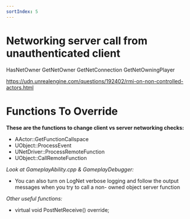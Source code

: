 ```yaml
---
sortIndex: 5
---
```


# Networking server call from unauthenticated client

HasNetOwner
GetNetOwner
GetNetConnection
GetNetOwningPlayer

<https://udn.unrealengine.com/questions/192402/rmi-on-non-controlled-actors.html>

# Functions To Override

**These are the functions to change client vs server networking checks:**
- AActor::GetFunctionCallspace
- UObject::ProcessEvent
- UNetDriver::ProcessRemoteFunction
- UObject::CallRemoteFunction

*Look at GameplayAbility.cpp & GameplayDebugger:*
- You can also turn on LogNet verbose logging and follow the output messages when you try to call a non- owned object server function

*Other useful functions:*
- virtual void PostNetReceive() override;
